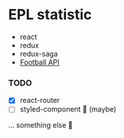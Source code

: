 # EPL statistic

- react
- redux
- redux-saga
- [Football API](https://www.football-data.org/)

### TODO

- [x] react-router
- [ ] styled-component 💅 (maybe)

... something else 🦄